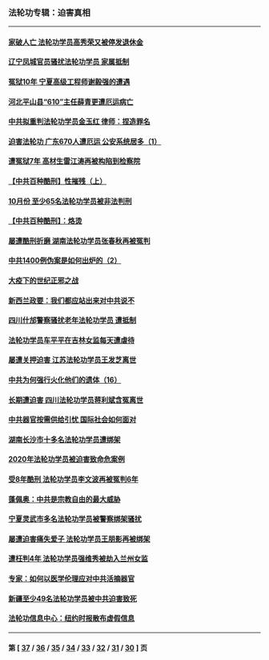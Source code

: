 ### 法轮功专辑：迫害真相
---
#### [家破人亡 法轮功学员高秀荣又被停发退休金](../../pages/nf4379/n12534209.md) 
#### [辽宁凤城官员骚扰法轮功学员 家属抵制](../../pages/nf4379/n12530450.md) 
#### [冤狱10年 宁夏高级工程师谢毅强的遭遇](../../pages/nf4379/n12529728.md) 
#### [河北平山县“610”主任薛青更遭厄运病亡](../../pages/nf4379/n12514066.md) 
#### [中共拟重判法轮功学员金玉红 律师：捏造罪名](../../pages/nf4379/n12528038.md) 
#### [迫害法轮功 广东670人遭厄运 公安系统居多（1）](../../pages/nf4379/n12510783.md) 
#### [遭冤狱7年 高材生雷江涛再被构陷到检察院](../../pages/nf4379/n12494480.md) 
#### [【中共百种酷刑】性摧残（上）](../../pages/nf4379/n12525453.md) 
#### [10月份 至少65名法轮功学员被非法判刑](../../pages/nf4379/n12524956.md) 
#### [【中共百种酷刑】：烙烫](../../pages/nf4379/n4254231.md) 
#### [屡遭酷刑折磨 湖南法轮功学员张春秋再被冤判](../../pages/nf4379/n12521879.md) 
#### [中共1400例伪案是如何出炉的（2）](../../pages/nf4379/n12523428.md) 
#### [大疫下的世纪正邪之战](../../pages/nf4379/n12522144.md) 
#### [新西兰政要：我们都应站出来对中共说不](../../pages/nf4379/n12522124.md) 
#### [四川什邡警察骚扰老年法轮功学员 遭抵制](../../pages/nf4379/n12517735.md) 
#### [法轮功学员车平平在吉林女监每天遭虐待](../../pages/nf4379/n12519915.md) 
#### [屡遭关押迫害 江苏法轮功学员王发芝离世](../../pages/nf4379/n12517840.md) 
#### [中共为何强行火化他们的遗体（16）](../../pages/nf4379/n12518574.md) 
#### [长期遭迫害 四川法轮功学员蒋利斌含冤离世](../../pages/nf4379/n12517353.md) 
#### [中共器官按需供给引忧 国际社会如何面对](../../pages/nf4379/n12514647.md) 
#### [湖南长沙市十多名法轮功学员遭绑架](../../pages/nf4379/n12514549.md) 
#### [2020年法轮功学员被迫害致命危案例](../../pages/nf4379/n12513402.md) 
#### [受8年酷刑 法轮功学员李文波再被冤判6年](../../pages/nf4379/n12511570.md) 
#### [蓬佩奥：中共是宗教自由的最大威胁](../../pages/nf4379/n12511388.md) 
#### [宁夏灵武市多名法轮功学员被警察绑架骚扰](../../pages/nf4379/n12508843.md) 
#### [屡遭迫害痛失爱子 法轮功学员王朋影再被绑架](../../pages/nf4379/n12508537.md) 
#### [遭枉判4年 法轮功学员强维秀被劫入兰州女监](../../pages/nf4379/n12505870.md) 
#### [专家：如何以医学伦理应对中共活摘器官](../../pages/nf4379/n12506540.md) 
#### [新疆至少49名法轮功学员被中共迫害致死](../../pages/nf4379/n12505238.md) 
#### [法轮功信息中心：纽约时报散布虚假信息](../../pages/nf4379/n12504216.md) 

---
#### 第 [ [37](./37.md) / [36](./36.md) / [35](./35.md) / [34](./34.md) / [33](./33.md) / [32](./32.md) / [31](./31.md) / [30](./30.md) ] 页
